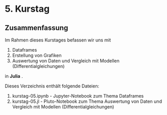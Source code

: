 # 5. Kurstag 

## Zusammenfassung

Im Rahmen dieses Kurstages befassen wir uns mit

1. Dataframes
2. Erstellung von Grafiken
3. Auswertung von Daten und Vergleich mit Modellen (Differentialgleichungen)
   
in __Julia__ .

Dieses Verzeichnis enthält folgende Dateien:

1. kurstag-05.ipynb - Jupyter-Notebook zum Thema Dataframes
2. kurstag-05.jl - Pluto-Notebook zum Thema Auswertung von Daten und Vergleich mit Modellen (Differentialgleichungen)

